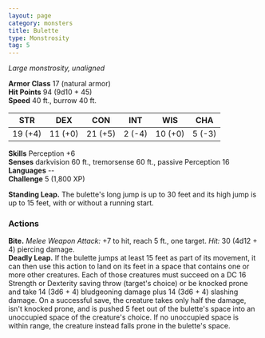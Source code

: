 ```yaml
---
layout: page
category: monsters
title: Bulette
type: Monstrosity
tag: 5
---
```

_Large monstrosity, unaligned_

**Armor Class** 17 (natural armor)    
**Hit Points** 94 (9d10 + 45)    
**Speed** 40 ft., burrow 40 ft. 

| STR      | DEX     | CON      | INT     | WIS     | CHA     |
|----------|---------|----------|---------|---------|---------|
| 19 (+4)  | 11 (+0) | 21 (+5)  | 2 (-4)  | 10 (+0) | 5 (-3)  |

**Skills** Perception +6    
**Senses** darkvision 60 ft., tremorsense 60 ft., passive Perception 16    
**Languages** --    
**Challenge** 5 (1,800 XP) 

**Standing Leap.** The bulette's long jump is up to 30 feet and its high jump is up to 15 feet, with or without a running start. 

### Actions 
**Bite.** _Melee Weapon Attack:_ +7 to hit, reach 5 ft., one target. _Hit:_ 30 (4d12 + 4) piercing damage.    
**Deadly Leap.** If the bulette jumps at least 15 feet as part of its movement, it can then use this action to land on its feet in a space that contains one or more other creatures. Each of those creatures must succeed on a DC 16 Strength or Dexterity saving throw (target's choice) or be knocked prone and take 14 (3d6 + 4) bludgeoning damage plus 14 (3d6 + 4) slashing damage. On a successful save, the creature takes only half the damage, isn't knocked prone, and is pushed 5 feet out of the bulette's space into an unoccupied space of the creature's choice. If no unoccupied space is within range, the creature instead falls prone in the bulette's space.